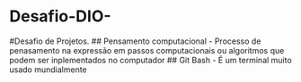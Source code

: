 # Desafio-DIO-
#Desafio de Projetos.    ## Pensamento computacional  - Processo de penasamento na expressão em passos computacionais ou algoritmos que podem ser inplementados no computador   ## Git Bash - É um terminal muito usado mundialmente  
